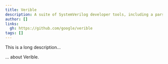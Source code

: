 ```yaml
---
title: Verible
description: A suite of SystemVerilog developer tools, including a parser, style-linter, and formatter
author: []
links:
  gh: https://github.com/google/verible
tags: []
---
```


This is a long description...
<!--more-->
... about Verible.
